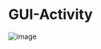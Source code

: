 # GUI-Activity
![image](https://github.com/user-attachments/assets/fb664053-13fa-4741-9aef-94c0412b527b)

